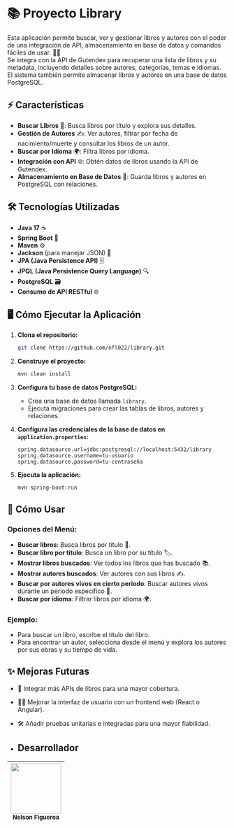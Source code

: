 # 📚 Proyecto Library

Esta aplicación permite buscar, ver y gestionar libros y autores con el poder de una integración de API, almacenamiento en base de datos y comandos fáciles de usar. 🧑‍💻  
Se integra con la API de Gutendex para recuperar una lista de libros y su metadata, incluyendo detalles sobre autores, categorías, temas e idiomas. El sistema también permite almacenar libros y autores en una base de datos PostgreSQL.

## ⚡ Características

- **Buscar Libros** 📖: Busca libros por título y explora sus detalles.
- **Gestión de Autores** ✍️: Ver autores, filtrar por fecha de nacimiento/muerte y consultar los libros de un autor.
- **Buscar por Idioma** 🌍: Filtra libros por idioma.
- **Integración con API** 🌐: Obtén datos de libros usando la API de Gutendex.
- **Almacenamiento en Base de Datos** 💾: Guarda libros y autores en PostgreSQL con relaciones.

## 🛠️ Tecnologías Utilizadas

- **Java 17** ☕
- **Spring Boot** 🚀
- **Maven** ⚙️
- **Jackson** (para manejar JSON) 🧩
- **JPA (Java Persistence API)** 🗄️
- **JPQL (Java Persistence Query Language)** 🔍
- **PostgreSQL** 🗃️
- **Consumo de API RESTful** 🌐

## 🖥️ Cómo Ejecutar la Aplicación

1. **Clona el repositorio:**

    ```bash
    git clone https://github.com/nfl022/library.git
    ```

2. **Construye el proyecto:**

    ```bash
    mvn clean install
    ```

3. **Configura tu base de datos PostgreSQL:**

   - Crea una base de datos llamada `library`.
   - Ejecuta migraciones para crear las tablas de libros, autores y relaciones.

4. **Configura las credenciales de la base de datos en `application.properties`:**

    ```properties
    spring.datasource.url=jdbc:postgresql://localhost:5432/library
    spring.datasource.username=tu-usuario
    spring.datasource.password=tu-contraseña
    ```

5. **Ejecuta la aplicación:**

    ```bash
    mvn spring-boot:run
    ```

## 📱 Cómo Usar

### Opciones del Menú:

- **Buscar libros**: Busca libros por título 📖.
- **Buscar libro por título**: Busca un libro por su título 🏷️.
- **Mostrar libros buscados**: Ver todos los libros que has buscado 📚.
- **Mostrar autores buscados**: Ver autores con sus libros ✍️.
- **Buscar por autores vivos en cierto periodo**: Buscar autores vivos durante un periodo específico 🔎.
- **Buscar por idioma**: Filtrar libros por idioma 🌍.

### Ejemplo:

- Para buscar un libro, escribe el título del libro.
- Para encontrar un autor, selecciona desde el menú y explora los autores por sus obras y su tiempo de vida.

## ✨ Mejoras Futuras

- 🌟 Integrar más APIs de libros para una mayor cobertura.
- 🧑‍💻 Mejorar la interfaz de usuario con un frontend web (React o Angular).
- 🛠️ Añadir pruebas unitarias e integradas para una mayor fiabilidad.

- ## Desarrollador
| <img src="https://github.com/user-attachments/assets/9ae02086-ef5d-47bc-b099-a75241b0a989" width=115><br><sub>Nelson Figueroa</sub> |
| :---: | 
